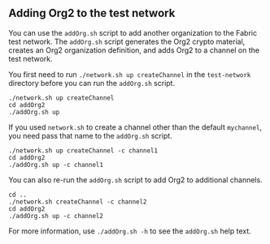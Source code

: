 ## Adding Org2 to the test network

You can use the `addOrg.sh` script to add another organization to the Fabric test network. The `addOrg.sh` script generates the Org2 crypto material, creates an Org2 organization definition, and adds Org2 to a channel on the test network.

You first need to run `./network.sh up createChannel` in the `test-network` directory before you can run the `addOrg.sh` script.

```
./network.sh up createChannel
cd addOrg2
./addOrg.sh up
```

If you used `network.sh` to create a channel other than the default `mychannel`, you need pass that name to the `addOrg.sh` script.
```
./network.sh up createChannel -c channel1
cd addOrg2
./addOrg.sh up -c channel1
```

You can also re-run the `addOrg.sh` script to add Org2 to additional channels.
```
cd ..
./network.sh createChannel -c channel2
cd addOrg2
./addOrg.sh up -c channel2
```

For more information, use `./addOrg.sh -h` to see the `addOrg.sh` help text.
